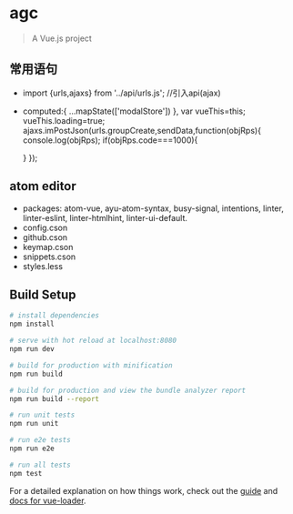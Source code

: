# agc

> A Vue.js project

## 常用语句

* import {urls,ajaxs} from '../api/urls.js'; //引入api(ajax)
* computed:{
  ...mapState(['modalStore'])
},
var vueThis=this;
vueThis.loading=true;
ajaxs.imPostJson(urls.groupCreate,sendData,function(objRps){
  console.log(objRps);
  if(objRps.code===1000){

  }
});


## atom editor

* packages: atom-vue, ayu-atom-syntax, busy-signal, intentions, linter, linter-eslint, linter-htmlhint, linter-ui-default.
* config.cson
* github.cson
* keymap.cson
* snippets.cson
* styles.less



## Build Setup

``` bash
# install dependencies
npm install

# serve with hot reload at localhost:8080
npm run dev

# build for production with minification
npm run build

# build for production and view the bundle analyzer report
npm run build --report

# run unit tests
npm run unit

# run e2e tests
npm run e2e

# run all tests
npm test
```

For a detailed explanation on how things work, check out the [guide](http://vuejs-templates.github.io/webpack/) and [docs for vue-loader](http://vuejs.github.io/vue-loader).

